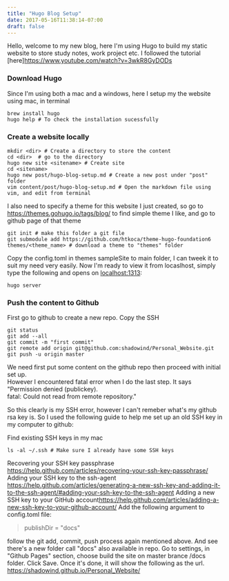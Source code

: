 ```yaml
---
title: "Hugo Blog Setup"
date: 2017-05-16T11:38:14-07:00
draft: false
---
```


Hello, welcome to my new blog, here I'm using Hugo to build my static website to store study notes, work project etc.
I followed the tutorial [here]<https://www.youtube.com/watch?v=3wkR8GyDODs>

### Download Hugo
Since I'm using both a mac and a windows, here I setup my the website using mac, in terminal  
```  
brew install hugo  
hugo help # To check the installation sucessfully
```

### Create a website locally
```  
mkdir <dir> # Create a directory to store the content
cd <dir>  # go to the directory
hugo new site <sitename> # Create site
cd <sitename>
hugo new post/hugo-blog-setup.md # Create a new post under "post" folder
vim content/post/hugo-blog-setup.md # Open the markdown file using vim, and edit from terminal
```  
I also need to specify a theme for this website I just created, so go to <https://themes.gohugo.io/tags/blog/> to find simple theme I like, and go to github page of that theme  
```  
git init # make this folder a git file
git submodule add https://github.com/htkoca/theme-hugo-foundation6 themes/<theme_name> # download a theme to "themes" folder  
```  
Copy the config.toml in themes sampleSite to main folder, I can tweek it to suit my need very easily. Now I'm ready to view it from locaslhost, simply type the following and opens on <localhost:1313>:  
```
hugo server
```  

### Push the content to Github  
First go to github to create a new repo. Copy the SSH  
```  
git status
git add --all
git commit -m "first commit"
git remote add origin git@github.com:shadowind/Personal_Website.git  
git push -u origin master
```
We need first put some content on the github repo then proceed with initial set up.  
However I encountered fatal error when I do the last step. It says  
"Permission denied (publickey).  
fatal: Could not read from remote repository." 

So this clearly is my SSH error, however I can't remeber what's my github rsa key is. So I used the following guide to help me set up an old SSH key in my computer to github:  

Find existing SSH keys in my mac
```
ls -al ~/.ssh # Make sure I already have some SSH keys
```
Recovering your SSH key passphrase <https://help.github.com/articles/recovering-your-ssh-key-passphrase/>
Adding your SSH key to the ssh-agent <https://help.github.com/articles/generating-a-new-ssh-key-and-adding-it-to-the-ssh-agent/#adding-your-ssh-key-to-the-ssh-agent>
Adding a new SSH key to your GitHub account<https://help.github.com/articles/adding-a-new-ssh-key-to-your-github-account/>
Add the following argument to config.toml file:
> publishDir = "docs"

follow the git add, commit, push process again mentioned above. And see there's a new folder call "docs" also available in repo. Go to settings, in "Github Pages" section, choose build the site on master brance /docs folder. Click Save. Once it's done, it will show the following as the url. 
https://shadowind.github.io/Personal_Website/